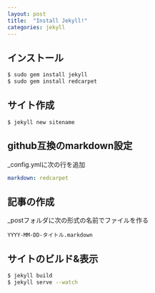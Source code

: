 ```yaml
---
layout: post
title:  "Install Jekyll!"
categories: jekyll
---
```


## インストール

```bash
$ sudo gem install jekyll
$ sudo gem install redcarpet
```

## サイト作成
```
$ jekyll new sitename
```

## github互換のmarkdown設定
_config.ymlに次の行を追加

```yaml
markdown: redcarpet
```

## 記事の作成
_postフォルダに次の形式の名前でファイルを作る

```
YYYY-MM-DD-タイトル.markdown
```

## サイトのビルド&表示
```bash
$ jekyll build
$ jekyll serve --watch
```

